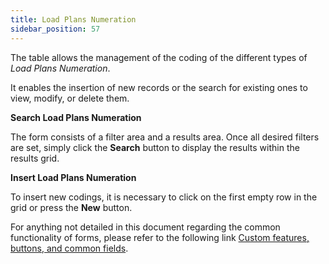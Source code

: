 ```yaml
---
title: Load Plans Numeration
sidebar_position: 57
---
```


The table allows the management of the coding of the different types of *Load Plans Numeration*.

It enables the insertion of new records or the search for existing ones to view, modify, or delete them.

**Search Load Plans Numeration**

The form consists of a filter area and a results area. Once all desired filters are set, simply click the **Search** button to display the results within the results grid.

**Insert Load Plans Numeration**

To insert new codings, it is necessary to click on the first empty row in the grid or press the **New** button.

For anything not detailed in this document regarding the common functionality of forms, please refer to the following link [Custom features, buttons, and common fields](/docs/guide/common).